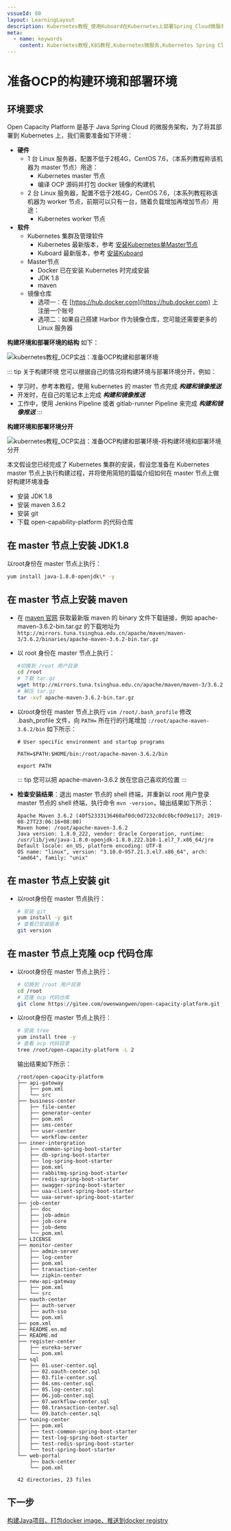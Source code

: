 ```yaml
---
vssueId: 80
layout: LearningLayout
description: Kubernetes教程_使用Kuboard在Kubernetes上部署Spring_Cloud微服务平台OCP_open_capacity_platform微服务能力开放平台_准备构建环境
meta:
  - name: keywords
    content: Kubernetes教程,K8S教程,Kubernetes微服务,Kubernetes Spring Cloud
---
```


# 准备OCP的构建环境和部署环境

<AdSenseTitle/>

## 环境要求

Open Capacity Platform 是基于 Java Spring Cloud 的微服务架构，为了将其部署到 Kubernetes 上，我们需要准备如下环境：

* **硬件**
  * 1 台 Linux 服务器，配置不低于2核4G，CentOS 7.6，（本系列教程称该机器为 master 节点）用途：
    * Kubernetes master 节点
    * 编译 OCP 源码并打包 docker 镜像的构建机
  * 2 台 Linux 服务器，配置不低于2核4G，CentOS 7.6，（本系列教程称该机器为 worker 节点，前期可以只有一台，随着负载增加再增加节点）用途：
    * Kubernetes worker 节点
* **软件**
  * Kubernetes 集群及管理软件
    * Kubernetes 最新版本，参考 [安装Kubernetes单Master节点](/install/install-k8s.html)
    * Kuboard 最新版本，参考 [安装Kuboard](/install/install-kubernetes.html)
  * Master节点
    * Docker 已在安装 Kubernetes 时完成安装
    * JDK 1.8
    * maven
  * 镜像仓库
    * 选项一：在 [https://hub.docker.com](https://hub.docker.com) 上注册一个账号
    * 选项二：如果自己搭建 Harbor 作为镜像仓库，您可能还需要更多的 Linux 服务器

**构建环境和部署环境的结构** 如下：

<p>
  <img src="./prepare.assets/image-20190923143654448.png" alt="kubernetes教程_OCP实战：准备OCP构建和部署环境" style="max-width: 600px;"/>
</p>

::: tip 关于构建环境
您可以根据自己的情况将构建环境与部署环境分开，例如：
* 学习时，参考本教程，使用 kubernetes 的 master 节点完成 ***构建和镜像推送***
* 开发时，在自己的笔记本上完成 ***构建和镜像推送***
* 工作中，使用 Jenkins Pipeline 或者 gitlab-runner Pipeline 来完成 ***构建和镜像推送***
:::

**构建环境和部署环境分开**

  <p>
    <img src="./prepare.assets/image-20190923161110141.png" alt="kubernetes教程_OCP实战：准备OCP构建和部署环境-将构建环境和部署环境分开" style="max-width: 600px;"/>
  </p>

本文假设您已经完成了 Kubernetes 集群的安装，假设您准备在 Kubernetes master 节点上执行构建过程，并将使用简短的篇幅介绍如何在 master 节点上做好构建环境准备
* 安装 JDK 1.8
* 安装 maven 3.6.2
* 安装 git
* 下载 open-capability-platform 的代码仓库

## 在 master 节点上安装 JDK1.8

以root身份在 master 节点上执行：

``` sh
yum install java-1.8.0-openjdk\* -y
```

## 在 master 节点上安装 maven

* 在 [maven 官网](http://maven.apache.org/download.cgi) 获取最新版 maven 的 binary 文件下载链接，例如 apache-maven-3.6.2-bin.tar.gz 的下载地址为 `http://mirrors.tuna.tsinghua.edu.cn/apache/maven/maven-3/3.6.2/binaries/apache-maven-3.6.2-bin.tar.gz`

* 以 root 身份在 master 节点上执行：
  ```sh
  #切换到 /root 用户目录
  cd /root
  # 下载 tar.gz
  wget http://mirrors.tuna.tsinghua.edu.cn/apache/maven/maven-3/3.6.2/binaries/apache-maven-3.6.2-bin.tar.gz
  # 解压 tar.gz
  tar -xvf apache-maven-3.6.2-bin.tar.gz
  ```
* 以root身份在 master 节点上执行 `vim /root/.bash_profile` 修改 .bash_profile 文件，向 `PATH=` 所在行的行尾增加 `:/root/apache-maven-3.6.2/bin` 如下所示：
  ``` {3}
  # User specific environment and startup programs

  PATH=$PATH:$HOME/bin:/root/apache-maven-3.6.2/bin

  export PATH
  ```
  ::: tip
  您可以把 apache-maven-3.6.2 放在您自己喜欢的位置
  :::

* **检查安装结果**：退出 master 节点的 shell 终端，并重新以 root 用户登录 master 节点的 shell 终端，执行命令 `mvn -version`，输出结果如下所示：
  ```
  Apache Maven 3.6.2 (40f52333136460af0dc0d7232c0dc0bcf0d9e117; 2019-08-27T23:06:16+08:00)
  Maven home: /root/apache-maven-3.6.2
  Java version: 1.8.0_222, vendor: Oracle Corporation, runtime: /usr/lib/jvm/java-1.8.0-openjdk-1.8.0.222.b10-1.el7_7.x86_64/jre
  Default locale: en_US, platform encoding: UTF-8
  OS name: "linux", version: "3.10.0-957.21.3.el7.x86_64", arch: "amd64", family: "unix"
  ```


## 在 master 节点上安装 git

* 以root身份在 master 节点执行：
  ```sh
  # 安装 git
  yum install -y git
  # 查看已安装版本
  git version
  ```

## 在 master 节点上克隆 ocp 代码仓库

* 以root身份在 master 节点上执行：

  ```sh
  # 切换到 /root 用户目录
  cd /root
  # 克隆 ocp 代码仓库
  git clone https://gitee.com/owenwangwen/open-capacity-platform.git
  ```

* 以root身份在 master 节点上执行：

  ```sh
  # 安装 tree
  yum install tree -y
  # 查看 ocp 代码目录
  tree /root/open-capacity-platform -L 2
  ```
  输出结果如下所示：
  ```
  /root/open-capacity-platform
  ├── api-gateway
  │   ├── pom.xml
  │   └── src
  ├── business-center
  │   ├── file-center
  │   ├── generator-center
  │   ├── pom.xml
  │   ├── sms-center
  │   ├── user-center
  │   └── workflow-center
  ├── inner-intergration
  │   ├── common-spring-boot-starter
  │   ├── db-spring-boot-starter
  │   ├── log-spring-boot-starter
  │   ├── pom.xml
  │   ├── rabbitmq-spring-boot-starter
  │   ├── redis-spring-boot-starter
  │   ├── swagger-spring-boot-starter
  │   ├── uaa-client-spring-boot-starter
  │   └── uaa-server-spring-boot-starter
  ├── job-center
  │   ├── doc
  │   ├── job-admin
  │   ├── job-core
  │   ├── job-demo
  │   └── pom.xml
  ├── LICENSE
  ├── monitor-center
  │   ├── admin-server
  │   ├── log-center
  │   ├── pom.xml
  │   ├── transaction-center
  │   └── zipkin-center
  ├── new-api-gateway
  │   ├── pom.xml
  │   └── src
  ├── oauth-center
  │   ├── auth-server
  │   ├── auth-sso
  │   └── pom.xml
  ├── pom.xml
  ├── README.en.md
  ├── README.md
  ├── register-center
  │   ├── eureka-server
  │   └── pom.xml
  ├── sql
  │   ├── 01.user-center.sql
  │   ├── 02.oauth-center.sql
  │   ├── 03.file-center.sql
  │   ├── 04.sms-center.sql
  │   ├── 05.log-center.sql
  │   ├── 06.job-center.sql
  │   ├── 07.workflow-center.sql
  │   ├── 08.transaction-center.sql
  │   └── 09.batch-center.sql
  ├── tuning-center
  │   ├── pom.xml
  │   ├── test-common-spring-boot-starter
  │   ├── test-log-spring-boot-starter
  │   ├── test-redis-spring-boot-starter
  │   └── test-spring-boot-starter
  └── web-portal
      ├── back-center
      └── pom.xml

  42 directories, 23 files
  ```

## 下一步

[构建Java项目、打包docker image、推送到docker registry](./build.html)

